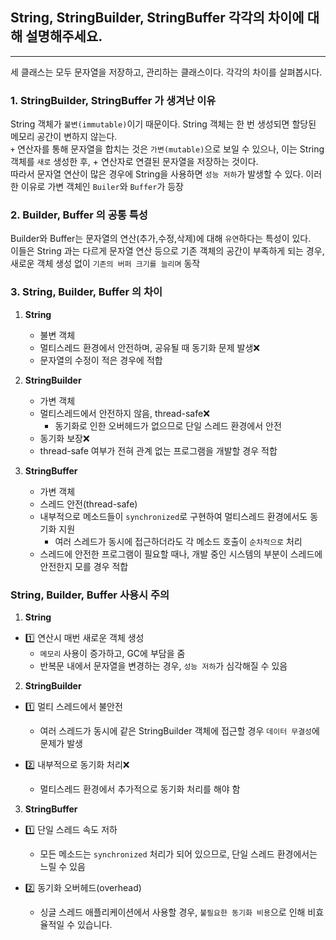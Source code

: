 ## String, StringBuilder, StringBuffer 각각의 차이에 대해 설명해주세요.

---

세 클래스는 모두 문자열을 저장하고, 관리하는 클래스이다. 각각의 차이를 살펴봅시다.

### 1. StringBuilder, StringBuffer 가 생겨난 이유
String 객체가 `불변(immutable)`이기 때문이다. String 객체는 한 번 생성되면 할당된 메모리 공간이 변하지 않는다.    
`+` 연산자를 통해 문자열을 합치는 것은 `가변(mutable)`으로 보일 수 있으나, 
이는 String 객체를 `새로` 생성한 후, + 연산자로 연결된 문자열을 저장하는 것이다.    
따라서 문자열 연산이 많은 경우에 String을 사용하면 `성능 저하`가 발생할 수 있다. 이러한 이유로 가변 객체인 `Builer`와 `Buffer`가 등장  


### 2. Builder, Buffer 의 공통 특성
Builder와 Buffer는 문자열의 연산(추가,수정,삭제)에 대해 `유연`하다는 특성이 있다.    
이들은 String 과는 다르게 문자열 연산 등으로 기존 객체의 공간이 부족하게 되는 경우, 새로운 객체 생성 없이 `기존의 버퍼 크기를 늘리며` 동작


### 3. String, Builder, Buffer 의 차이
1. **String**
    - 불변 객체
    - 멀티스레드 환경에서 안전하며, 공유될 때 동기화 문제 발생❌
    - 문자열의 수정이 적은 경우에 적합

2. **StringBuilder**
    - 가변 객체
    - 멀티스레드에서 안전하지 않음, thread-safe❌
      - 동기화로 인한 오버헤드가 없으므로 단일 스레드 환경에서 안전
    - 동기화 보장❌
    - thread-safe 여부가 전혀 관계 없는 프로그램을 개발할 경우 적합

3. **StringBuffer**
    - 가변 객체
    - 스레드 안전(thread-safe)
    - 내부적으로 메소드들이 `synchronized`로 구현하여 멀티스레드 환경에서도 동기화 지원
      - 여러 스레드가 동시에 접근하더라도 각 메소드 호출이 `순차적으로` 처리
    - 스레드에 안전한 프로그램이 필요할 때나, 개발 중인 시스템의 부분이 스레드에 안전한지 모를 경우 적합


### String, Builder, Buffer 사용시 주의
1. **String**  
- 1️⃣ 연산시 매번 새로운 객체 생성
   - `메모리` 사용이 증가하고, GC에 부담을 줌
   - 반복문 내에서 문자열을 변경하는 경우, `성능 저하`가 심각해질 수 있음

2. **StringBuilder**   
- 1️⃣ 멀티 스레드에서 불안전
   - 여러 스레드가 동시에 같은 StringBuilder 객체에 접근할 경우 `데이터 무결성`에 문제가 발생

- 2️⃣ 내부적으로 동기화 처리❌
   - 멀티스레드 환경에서 추가적으로 동기화 처리를 해야 함

3. **StringBuffer**
- 1️⃣ 단일 스레드 속도 저하
  - 모든 메소드는 `synchronized` 처리가 되어 있으므로, 단일 스레드 환경에서는 느릴 수 있음

- 2️⃣ 동기화 오버헤드(overhead)
  - 싱글 스레드 애플리케이션에서 사용할 경우, `불필요한 동기화 비용`으로 인해 비효율적일 수 있습니다.